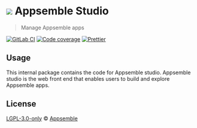 # ![](https://gitlab.com/appsemble/appsemble/-/raw/0.20.30/config/assets/logo.svg) Appsemble Studio

> Manage Appsemble apps

[![GitLab CI](https://gitlab.com/appsemble/appsemble/badges/0.20.30/pipeline.svg)](https://gitlab.com/appsemble/appsemble/-/releases/0.20.30)
[![Code coverage](https://codecov.io/gl/appsemble/appsemble/branch/0.20.30/graph/badge.svg)](https://codecov.io/gl/appsemble/appsemble)
[![Prettier](https://img.shields.io/badge/code_style-prettier-ff69b4.svg)](https://prettier.io)

## Usage

This internal package contains the code for Appsemble studio. Appsemble studio is the web front end
that enables users to build and explore Appsemble apps.

## License

[LGPL-3.0-only](https://gitlab.com/appsemble/appsemble/-/blob/0.20.30/LICENSE.md) ©
[Appsemble](https://appsemble.com)
